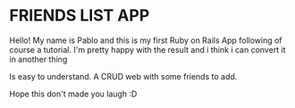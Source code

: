 # FRIENDS LIST APP

Hello! My name is Pablo and this is my first Ruby on Rails App
following of course a tutorial. I'm pretty happy with the result and
i think i can convert it in another thing

Is easy to understand. A CRUD web with some friends to add.

Hope this don't made you laugh :D
